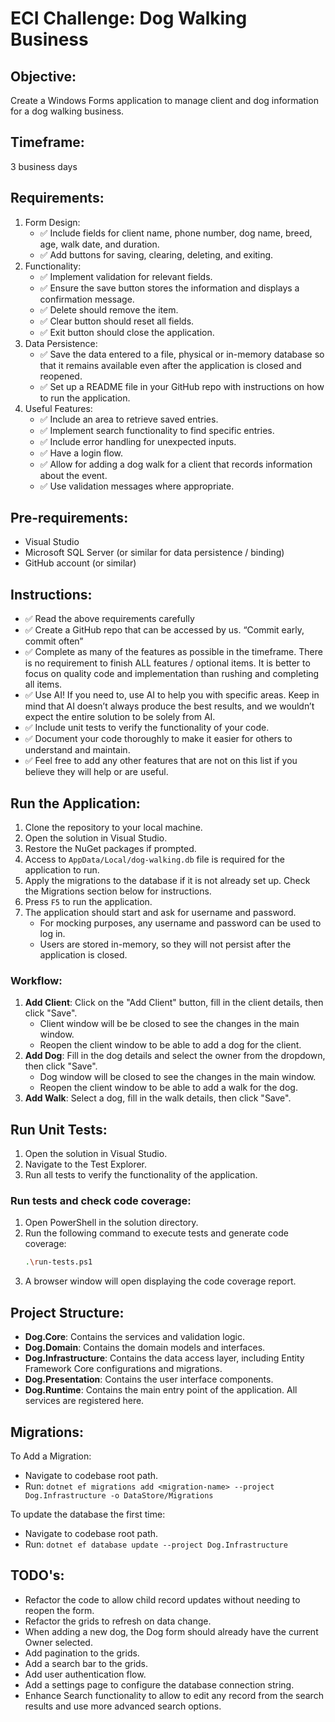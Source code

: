 # ECI Challenge: Dog Walking Business

## Objective:
Create a Windows Forms application to manage client and dog information for a dog walking business.

## Timeframe: 
3 business days

## Requirements:
1. Form Design:
    * ✅ Include fields for client name, phone number, dog name, breed, age, walk date, and duration.
    * ✅ Add buttons for saving, clearing, deleting, and exiting.
2. Functionality:
    * ✅ Implement validation for relevant fields.
    * ✅ Ensure the save button stores the information and displays a confirmation message.
    * ✅ Delete should remove the item.
    * ✅ Clear button should reset all fields.
    * ✅ Exit button should close the application. 
2. Data Persistence:
    * ✅ Save the data entered to a file, physical or in-memory database so that it remains available even after the application is closed and reopened.
    * ✅ Set up a README file in your GitHub repo with instructions on how to run the application.
4. Useful Features:
    * ✅ Include an area to retrieve saved entries.
    * ✅ Implement search functionality to find specific entries.
    * ✅ Include error handling for unexpected inputs.
    * ✅ Have a login flow.
    * ✅ Allow for adding a dog walk for a client that records information about the event.
    * ✅ Use validation messages where appropriate.

## Pre-requirements:
  * Visual Studio
  * Microsoft SQL Server (or similar for data persistence / binding)
  * GitHub account (or similar)

## Instructions:
* ✅ Read the above requirements carefully
* ✅ Create a GitHub repo that can be accessed by us. “Commit early, commit often”
* ✅ Complete as many of the features as possible in the timeframe. There is no requirement to finish ALL features / optional items. It is better to focus on quality code and implementation than rushing and completing all items.
* ✅ Use AI! If you need to, use AI to help you with specific areas. Keep in mind that AI doesn’t always produce the best results, and we wouldn’t expect the entire solution to be solely from AI.
* ✅ Include unit tests to verify the functionality of your code.
* ✅ Document your code thoroughly to make it easier for others to understand and maintain.
* ✅ Feel free to add any other features that are not on this list if you believe they will help or are useful.

## Run the Application:
1. Clone the repository to your local machine.
2. Open the solution in Visual Studio.
3. Restore the NuGet packages if prompted.
4. Access to `AppData/Local/dog-walking.db` file is required for the application to run.
5. Apply the migrations to the database if it is not already set up. Check the Migrations section below for instructions.
6. Press `F5` to run the application.
7. The application should start and ask for username and password.
    * For mocking purposes, any username and password can be used to log in.
    * Users are stored in-memory, so they will not persist after the application is closed.

### Workflow:
1. **Add Client**: Click on the "Add Client" button, fill in the client details, then click "Save".
    * Client window will be be closed to see the changes in the main window.
    * Reopen the client window to be able to add a dog for the client.
2. **Add Dog**: Fill in the dog details and select the owner from the dropdown, then click "Save".
    * Dog window will be closed to see the changes in the main window.
    * Reopen the client window to be able to add a walk for the dog.
3. **Add Walk**: Select a dog, fill in the walk details, then click "Save".

## Run Unit Tests:
1. Open the solution in Visual Studio.
2. Navigate to the Test Explorer.
3. Run all tests to verify the functionality of the application.

### Run tests and check code coverage:
1. Open PowerShell in the solution directory.
2. Run the following command to execute tests and generate code coverage:
    ```bash
    .\run-tests.ps1
    ```
3. A browser window will open displaying the code coverage report.

## Project Structure:
* **Dog.Core**: Contains the services and validation logic.
* **Dog.Domain**: Contains the domain models and interfaces.
* **Dog.Infrastructure**: Contains the data access layer, including Entity Framework Core configurations and migrations.
* **Dog.Presentation**: Contains the user interface components.
* **Dog.Runtime**: Contains the main entry point of the application. All services are registered here.

## Migrations:
To Add a Migration:
* Navigate to codebase root path.
* Run: `dotnet ef migrations add <migration-name> --project Dog.Infrastructure -o DataStore/Migrations`

To update the database the first time:
* Navigate to codebase root path.
* Run: `dotnet ef database update --project Dog.Infrastructure`

## TODO's:
* Refactor the code to allow child record updates without needing to reopen the form.
* Refactor the grids to refresh on data change.
* When adding a new dog, the Dog form should already have the current Owner selected.
* Add pagination to the grids.
* Add a search bar to the grids.
* Add user authentication flow.
* Add a settings page to configure the database connection string.
* Enhance Search functionality to allow to edit any record from the search results and use more advanced search options.
